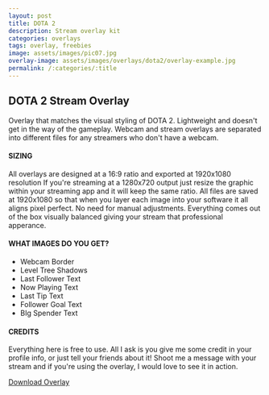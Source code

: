 ```yaml
---
layout: post
title: DOTA 2
description: Stream overlay kit
categories: overlays
tags: overlay, freebies
image: assets/images/pic07.jpg
overlay-image: assets/images/overlays/dota2/overlay-example.jpg
permalink: /:categories/:title
---
```


## DOTA 2 Stream Overlay

Overlay that matches the visual styling of DOTA 2. Lightweight and doesn't get in the way of the gameplay. Webcam and stream overlays are separated into different files for any streamers who don't have a webcam.

#### **SIZING**
All overlays are designed at a 16:9 ratio and exported at 1920x1080 resolution If you're streaming at a 1280x720 output just resize the graphic within your streaming app and it will keep the same ratio. All files are saved at 1920x1080 so that when you layer each image into your software it all aligns pixel perfect. No need for manual adjustments. Everything comes out of the box visually balanced giving your stream that professional apperance.

#### **WHAT IMAGES DO YOU GET?**
* Webcam Border
* Level Tree Shadows
* Last Follower Text
* Now Playing Text
* Last Tip Text
* Follower Goal Text
* BIg Spender Text

#### **CREDITS**

Everything here is free to use. All I ask is you give me some credit in your profile info, or just tell your friends about it! Shoot me a message with your stream and if you're using the overlay, I would love to see it in action. 

<a href="/assets/downloads/dota2/dota2-overlay.zip" class="button special icon fa-download">Download Overlay</a>

